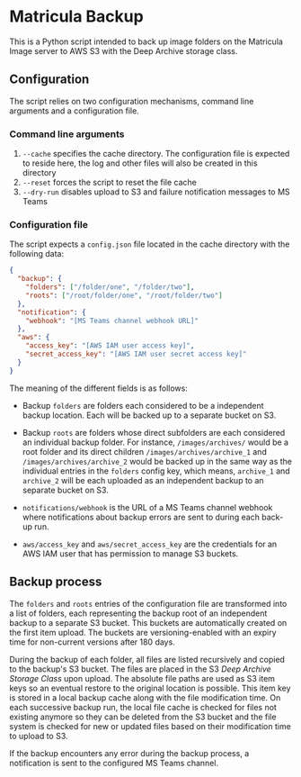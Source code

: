 # Matricula Backup

This is a Python script intended to back up image folders on the Matricula Image
server to AWS S3 with the Deep Archive storage class.

## Configuration

The script relies on two configuration mechanisms, command line arguments and a
configuration file.

### Command line arguments

1. `--cache` specifies the cache directory. The configuration file is expected
   to reside here, the log and other files will also be created in this
   directory
2. `--reset` forces the script to reset the file cache
3. `--dry-run` disables upload to S3 and failure notification messages to MS
   Teams

### Configuration file

The script expects a `config.json` file located in the cache directory with the
following data:

```json
{
  "backup": {
    "folders": ["/folder/one", "/folder/two"],
    "roots": ["/root/folder/one", "/root/folder/two"]
  },
  "notification": {
    "webhook": "[MS Teams channel webhook URL]"
  },
  "aws": {
    "access_key": "[AWS IAM user access key]",
    "secret_access_key": "[AWS IAM user secret access key]"
  }
}
```

The meaning of the different fields is as follows:

- Backup `folders` are folders each considered to be a independent backup
  location. Each will be backed up to a separate bucket on S3.

- Backup `roots` are folders whose direct subfolders are each considered an
  individual backup folder. For instance, `/images/archives/` would be a root
  folder and its direct children `/images/archives/archive_1` and
  `/images/archives/archive_2` would be backed up in the same way as the
  individual entries in the `folders` config key, which means, `archive_1` and
  `archive_2` will be each uploaded as an independent backup to an separate
  bucket on S3.

- `notifications/webhook` is the URL of a MS Teams channel webhook where
  notifications about backup errors are sent to during each back-up run.

- `aws/access_key` and `aws/secret_access_key` are the credentials for an AWS
  IAM user that has permission to manage S3 buckets.

## Backup process

The `folders` and `roots` entries of the configuration file are transformed into
a list of folders, each representing the backup root of an independent backup to
a separate S3 bucket. This buckets are automatically created on the first item
upload. The buckets are versioning-enabled with an expiry time for non-current
versions after 180 days.

During the backup of each folder, all files are listed recursively and copied to
the backup's S3 bucket. The files are placed in the S3 _Deep Archive Storage
Class_ upon upload. The absolute file paths are used as S3 item keys so an
eventual restore to the original location is possible. This item key is stored
in a local backup cache along with the file modification time. On each
successive backup run, the local file cache is checked for files not existing
anymore so they can be deleted from the S3 bucket and the file system is checked
for new or updated files based on their modification time to upload to S3.

If the backup encounters any error during the backup process, a notification is
sent to the configured MS Teams channel.
